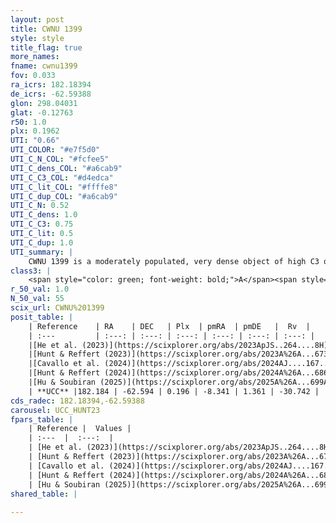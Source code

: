 ```yaml
---
layout: post
title: CWNU 1399
style: style
title_flag: true
more_names: 
fname: cwnu1399
fov: 0.033
ra_icrs: 182.18394
de_icrs: -62.59388
glon: 298.04031
glat: -0.12763
r50: 1.0
plx: 0.1962
UTI: "0.66"
UTI_COLOR: "#e7f5d0"
UTI_C_N_COL: "#fcfee5"
UTI_C_dens_COL: "#a6cab9"
UTI_C_C3_COL: "#d4edca"
UTI_C_lit_COL: "#ffffe8"
UTI_C_dup_COL: "#a6cab9"
UTI_C_N: 0.52
UTI_C_dens: 1.0
UTI_C_C3: 0.75
UTI_C_lit: 0.5
UTI_C_dup: 1.0
UTI_summary: |
    CWNU 1399 is a moderately populated, very dense object of high C3 quality. It was recently reported but it is moderately studied in the literature.
class3: |
    <span style="color: green; font-weight: bold;">A</span><span style="color: #FFC300; font-weight: bold;">B</span>
r_50_val: 1.0
N_50_val: 55
scix_url: CWNU%201399
posit_table: |
    | Reference    | RA    | DEC   | Plx  | pmRA  | pmDE   |  Rv  |
    | :---         | :---: | :---: | :---: | :---: | :---: | :---: |
    |[He et al. (2023)](https://scixplorer.org/abs/2023ApJS..264....8H) | 182.186 | -62.597 | 0.209 | -8.344 | 1.361 | -30.74 |
    |[Hunt & Reffert (2023)](https://scixplorer.org/abs/2023A%26A...673A.114H) | 182.187 | -62.594 | 0.189 | -8.341 | 1.349 | -28.17 |
    |[Cavallo et al. (2024)](https://scixplorer.org/abs/2024AJ....167...12C) | 182.192 | -62.597 | 0.195 | -- | -- | -- |
    |[Hunt & Reffert (2024)](https://scixplorer.org/abs/2024A%26A...686A..42H) | 182.187 | -62.594 | 0.189 | -8.341 | 1.349 | -28.17 |
    |[Hu & Soubiran (2025)](https://scixplorer.org/abs/2025A%26A...699A.246H) | 182.192 | -62.597 | -- | -- | -- | -- |
    | **UCC** |182.184 | -62.594 | 0.196 | -8.341 | 1.361 | -30.742 | 
cds_radec: 182.18394,-62.59388
carousel: UCC_HUNT23
fpars_table: |
    | Reference |  Values |
    | :---  |  :---:  |
    | [He et al. (2023)](https://scixplorer.org/abs/2023ApJS..264....8H) | `A0=4.05, m-M=12.95, logAge=9.05` |
    | [Hunt & Reffert (2023)](https://scixplorer.org/abs/2023A%26A...673A.114H) | `AV50=3.636, diffAV50=1.983, MOD50=13.358, logAge50=9.225` |
    | [Cavallo et al. (2024)](https://scixplorer.org/abs/2024AJ....167...12C) | `AV50=3.86, dMod50=13.5, logAge50=9.0, [Fe/H]50=-0.34` |
    | [Hunt & Reffert (2024)](https://scixplorer.org/abs/2024A%26A...686A..42H) | `MassJ=2609.89` |
    | [Hu & Soubiran (2025)](https://scixplorer.org/abs/2025A%26A...699A.246H) | `MA22=-0.44, MA23f=-0.16, MA23g=-0.09, MZ23=-0.34, MK24=-0.1, MF24=-0.07` |
shared_table: |
    
---
```

